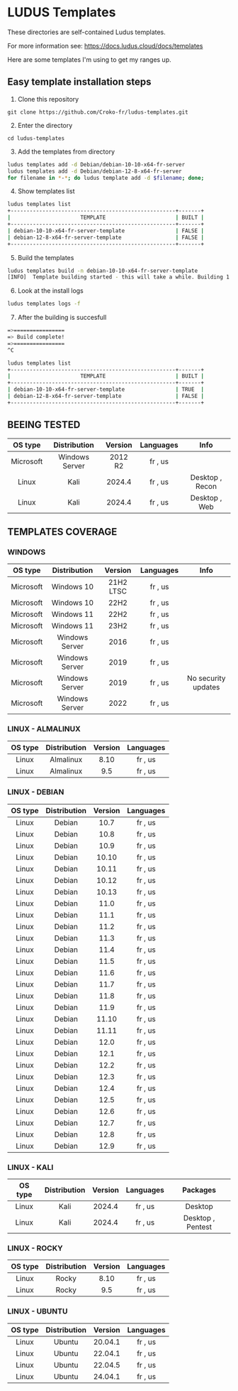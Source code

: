 # LUDUS Templates

These directories are self-contained Ludus templates.

For more information see: https://docs.ludus.cloud/docs/templates

Here are some templates I'm using to get my ranges up.


## Easy template installation steps

1. Clone this repository

`git clone https://github.com/Croko-fr/ludus-templates.git`

2. Enter the directory

`cd ludus-templates`

3. Add the templates from directory

```bash
ludus templates add -d Debian/debian-10-10-x64-fr-server
ludus templates add -d Debian/debian-12-8-x64-fr-server
for filename in *-*; do ludus template add -d $filename; done;
```

4. Show templates list

```bash
ludus templates list
+----------------------------------------------------+-------+
|                      TEMPLATE                      | BUILT |
+----------------------------------------------------+-------+
| debian-10-10-x64-fr-server-template                | FALSE |
| debian-12-8-x64-fr-server-template                 | FALSE |
+----------------------------------------------------+-------+
```

5. Build the templates

```bash
ludus templates build -n debian-10-10-x64-fr-server-template
[INFO]  Template building started - this will take a while. Building 1 template(s) at a time.
```

6. Look at the install logs

```bash
ludus templates logs -f
```

7. After the building is succesfull

```bash
=>================
=> Build complete!
=>================
^C

ludus templates list
+----------------------------------------------------+-------+
|                      TEMPLATE                      | BUILT |
+----------------------------------------------------+-------+
| debian-10-10-x64-fr-server-template                | TRUE  |
| debian-12-8-x64-fr-server-template                 | FALSE |
+----------------------------------------------------+-------+
```

## BEEING TESTED

| OS type | Distribution | Version | Languages | Info |
|:---:|:---:|:---:|:---:|:---:|
| Microsoft | Windows Server | 2012 R2 | fr , us | |
| Linux | Kali | 2024.4 | fr , us | Desktop , Recon |
| Linux | Kali | 2024.4 | fr , us | Desktop , Web |

## TEMPLATES COVERAGE

### WINDOWS

| OS type | Distribution | Version | Languages | Info |
|:---:|:---:|:---:|:---:|:---:|
| Microsoft | Windows 10 | 21H2 LTSC | fr , us | |
| Microsoft | Windows 10 | 22H2 | fr , us | |
| Microsoft | Windows 11 | 22H2 | fr , us | |
| Microsoft | Windows 11 | 23H2 | fr , us | | 
| Microsoft | Windows Server | 2016 | fr , us | |
| Microsoft | Windows Server | 2019 | fr , us | |
| Microsoft | Windows Server | 2019 | fr , us | No security updates |
| Microsoft | Windows Server | 2022 | fr , us | |

### LINUX - ALMALINUX

| OS type | Distribution | Version | Languages |
|:---:|:---:|:---:|:---:|
| Linux | Almalinux | 8.10 | fr , us |
| Linux | Almalinux | 9.5 | fr , us |

### LINUX - DEBIAN

| OS type | Distribution | Version | Languages |
|:---:|:---:|:---:|:---:|
| Linux | Debian | 10.7 | fr , us |
| Linux | Debian | 10.8 | fr , us |
| Linux | Debian | 10.9 | fr , us |
| Linux | Debian | 10.10 | fr , us |
| Linux | Debian | 10.11 | fr , us |
| Linux | Debian | 10.12 | fr , us |
| Linux | Debian | 10.13 | fr , us |
| Linux | Debian | 11.0 | fr , us |
| Linux | Debian | 11.1 | fr , us |
| Linux | Debian | 11.2 | fr , us |
| Linux | Debian | 11.3 | fr , us |
| Linux | Debian | 11.4 | fr , us |
| Linux | Debian | 11.5 | fr , us |
| Linux | Debian | 11.6 | fr , us |
| Linux | Debian | 11.7 | fr , us |
| Linux | Debian | 11.8 | fr , us |
| Linux | Debian | 11.9 | fr , us |
| Linux | Debian | 11.10 | fr , us |
| Linux | Debian | 11.11 | fr , us |
| Linux | Debian | 12.0 | fr , us |
| Linux | Debian | 12.1 | fr , us |
| Linux | Debian | 12.2 | fr , us |
| Linux | Debian | 12.3 | fr , us |
| Linux | Debian | 12.4 | fr , us |
| Linux | Debian | 12.5 | fr , us |
| Linux | Debian | 12.6 | fr , us |
| Linux | Debian | 12.7 | fr , us |
| Linux | Debian | 12.8 | fr , us |
| Linux | Debian | 12.9 | fr , us |

### LINUX - KALI

| OS type | Distribution | Version | Languages | Packages |
|:---:|:---:|:---:|:---:|:---:|
| Linux | Kali | 2024.4 | fr , us | Desktop |
| Linux | Kali | 2024.4 | fr , us | Desktop , Pentest |

### LINUX - ROCKY

| OS type | Distribution | Version | Languages |
|:---:|:---:|:---:|:---:|
| Linux | Rocky | 8.10 | fr , us |
| Linux | Rocky | 9.5 | fr , us |

### LINUX - UBUNTU

| OS type | Distribution | Version | Languages |
|:---:|:---:|:---:|:---:|
| Linux | Ubuntu | 20.04.1 | fr , us |
| Linux | Ubuntu | 22.04.1 | fr , us |
| Linux | Ubuntu | 22.04.5 | fr , us |
| Linux | Ubuntu | 24.04.1 | fr , us |